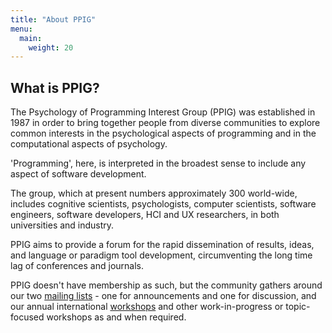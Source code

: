 ```yaml
---
title: "About PPIG"
menu:
  main:
    weight: 20
---
```


## What is PPIG?
The Psychology of Programming Interest Group (PPIG) was established in 1987 in order to bring together people from diverse communities to explore common interests in the psychological aspects of programming and in the computational aspects of psychology.

'Programming', here, is interpreted in the broadest sense to include any aspect of software development.

The group, which at present numbers approximately 300 world-wide, includes cognitive scientists, psychologists, computer scientists, software engineers, software developers, HCI and UX researchers, in both universities and industry.

PPIG aims to provide a forum for the rapid dissemination of results, ideas, and language or paradigm tool development, circumventing the long time lag of conferences and journals.

PPIG doesn't have membership as such, but the community gathers around our two [mailing lists](mailing-lists) - one for announcements and one for discussion, and our annual international [workshops](workshops) and other work-in-progress or topic-focused workshops as and when required.
